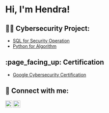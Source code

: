 <h1>Hi, I'm Hendra! </h1>

<h2>👨‍💻 Cybersecurity Project:</h2>

  - [SQL for Security Operation](https://github.com/AgusCyber22/SQL-1)
  - [Python for Algorithm](https://github.com/AgusCyber22/Python-1)


<h2> :page_facing_up: Certification</h2>

- [Google Cybersecurity Certification](https://www.credly.com/badges/88ede35b-c992-4997-a76e-d6d447f9bd81/linked_in?t=sjrkj3)


<h2> 🤳 Connect with me:</h2>

[<img align="left" alt="Agus Hendra | LinkedIn" width="22px" src="https://cdn.jsdelivr.net/npm/simple-icons@v3/icons/linkedin.svg" />][linkedin]
[<img align="left" alt="Agus Hendra | Instagram" width="22px" src="https://cdn.jsdelivr.net/npm/simple-icons@v3/icons/instagram.svg" />][instagram]


[instagram]: https://www.instagram.com/_agushendraa/
[linkedin]: https://www.linkedin.com/in/agus-hendra/

<!--
**joshmadakor1/joshmadakor1** is a ✨ _special_ ✨ repository because its `README.md` (this file) appears on your GitHub profile.

Here are some ideas to get you started:

- 🔭 I’m currently working on ...
- 🌱 I’m currently learning ...
- 👯 I’m looking to collaborate on ...
- 🤔 I’m looking for help with ...
- 💬 Ask me about ...
- 📫 How to reach me: ...
- 😄 Pronouns: ...
- ⚡ Fun fact: ...
-->
